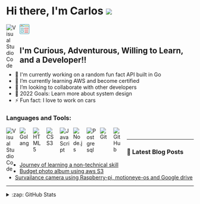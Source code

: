 # Hi there, I'm Carlos ![](https://cdn.jsdelivr.net/gh/Readme-Workflows/Readme-Icons@main/icons/gifs/wave.gif)

[<img src="portfolio.svg" width="26" height="26" alt="Website">](https://cbeltran.com)
&nbsp;&nbsp;
[<img align="left" alt="Visual Studio Code" width="26px" src="https://cdn.jsdelivr.net/gh/devicons/devicon/icons/linkedin/linkedin-original.svg" style="padding-right:10px;" />][linkedin]


## I'm Curious, Adventurous, Willing to Learn, and a Developer!!

- 🔭 I'm currently working on a random fun fact API built in Go
- 🌱 I’m currently learning AWS and become certified
- 🤝 I’m looking to collaborate with other developers
- 🥅 2022 Goals: Learn more about system design
- ⚡ Fun fact: I love to work on cars

### Languages and Tools:

<img align="left" alt="Visual Studio Code" width="26px" src="https://cdn.jsdelivr.net/gh/devicons/devicon/icons/vscode/vscode-original.svg" style="padding-right:10px;" />
<img align="left" alt="Golang" width="26px" src="https://cdn.jsdelivr.net/gh/devicons/devicon/icons/go/go-original.svg" style="padding-right:10px;" />
<img align="left" alt="HTML5" width="26px" src="https://cdn.jsdelivr.net/gh/devicons/devicon/icons/html5/html5-original.svg" style="padding-right:10px;" />
<img align="left" alt="CSS3" width="26px" src="https://cdn.jsdelivr.net/gh/devicons/devicon/icons/css3/css3-original.svg" style="padding-right:10px;" />
<img align="left" alt="JavaScript" width="26px" src="https://cdn.jsdelivr.net/gh/devicons/devicon/icons/javascript/javascript-original.svg" style="padding-right:10px;" />
<img align="left" alt="Node.js" width="26px" src="https://cdn.jsdelivr.net/gh/devicons/devicon/icons/nodejs/nodejs-original.svg" style="padding-right:10px;" />
<img align="left" alt="Postgresql" width="26px" src="https://cdn.jsdelivr.net/gh/devicons/devicon/icons/postgresql/postgresql-original.svg" style="padding-right:10px;" />
<img align="left" alt="Git" width="26px" src="https://cdn.jsdelivr.net/gh/devicons/devicon/icons/git/git-original.svg" style="padding-right:10px;" />
<img align="left" alt="GitHub" width="26px" src="https://user-images.githubusercontent.com/3369400/139448065-39a229ba-4b06-434b-bc67-616e2ed80c8f.png" style="padding-right:10px;" />

<br />

---

### 📕 Latest Blog Posts

- [Journey of learning a non-technical skill](https://beltranca.medium.com/the-journey-of-learning-a-non-technical-skill-8ff741cc6bd)
- [Budget photo album using aws S3](https://beltranca.medium.com/budget-photo-album-using-aws-s3-fbef342b2bcf)
- [Survailance camera using Raspberry-pi, motioneye-os and Google drive](https://beltranca.medium.com/create-a-day-night-vision-surveillance-camera-using-raspberry-pi-with-motioneyeos-and-google-548b7189fa58)

---

<details>
  <summary>:zap: GitHub Stats</summary>

  <img align="left" alt="c-beltran's GitHub Stats" src="https://github-readme-stats.vercel.app/api?username=c-beltran&show_icons=true&hide_border=false&title_color=ff652f&icon_color=FFE400&bg_color=09131B&text_color=ffffff&border_color=0c1a25" />

</details>

[website]: https://cbeltran.com/
[linkedin]: https://www.linkedin.com/in/c-beltran/
